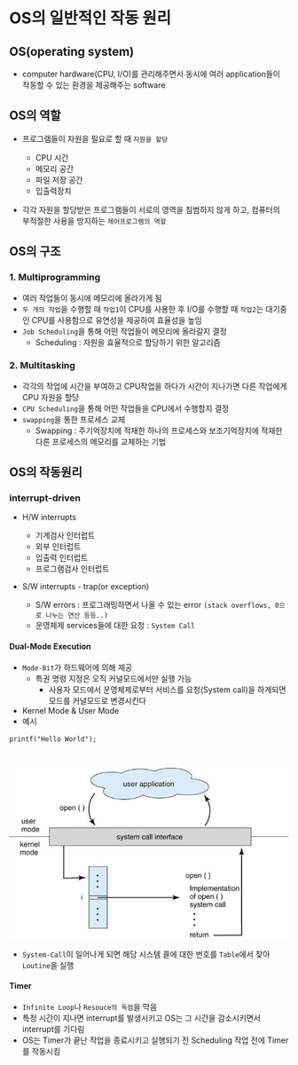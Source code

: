 # OS의 일반적인 작동 원리

## OS(operating system)
- computer hardware(CPU, I/O)를 관리해주면서 동시에 여러 application들이 작동할 수 있는 환경을 제공해주는 software


## OS의 역할
- 프로그램들이 자원을 필요로 할 때 ```자원을 할당```
  - CPU 시간
  - 메모리 공간
  - 파일 저장 공간
  - 입출력장치

- 각각 자원을 할당받은 프로그램들이 서로의 영역을 침범하지 않게 하고, 컴퓨터의 부적절한 사용을 방지하는 ```제어프로그램의 역할```


## OS의 구조
### 1. Multiprogramming
- 여러 작업들이 동시에 메모리에 올라가게 됨
- ```두 개의 작업```을 수행할 때  ```작업1```이 CPU를 사용한 후 I/O를 수행할 때  ```작업2```는 대기중인 CPU를 사용함으로 유연성을 제공하여 효율성을 높임
- ```Job Scheduling```을 통해 어떤 작업들이 메모리에 올라갈지 결정
  - Scheduling : 자원을 효율적으로 할당하기 위한 알고리즘


### 2. Multitasking
- 각각의 작업에 시간을 부여하고 CPU작업을 하다가 시간이 지나가면 다른 작업에게 CPU 자원을 할당
- ```CPU Scheduling```을 통해 어떤 작업들을 CPU에서 수행할지 결정
- ```swapping```을 통한 프로세스 교체
  - Swapping : 주기억장치에 적재한 하나의 프로세스와 보조기억장치에 적재한 다른 프로세스의 메모리를 교체하는 기법

## OS의 작동원리
### interrupt-driven
- H/W interrupts
  - 기계검사 인터럽트
  - 외부 인터럽트
  - 입출력 인터럽트
  - 프로그램검사 인터럽트

- S/W interrupts - trap(or exception)
  - S/W errors : 프로그래밍하면서 나올 수 있는 error ```(stack overflows, 0으로 나누는 연산 등등..)```
  - 운영체제 services들에 대한 요청 : ```System Call```


#### Dual-Mode Execution
- ```Mode-Bit```가 하드웨어에 의해 제공
  - 특권 명령 지정은 오직 커널모드에서만 실행 가능
	- 사용자 모드에서 운영체제로부터 서비스를 요청(System call)을 하게되면 모드를 커널모드로 변경시킨다
- Kernel Mode & User Mode
- 예시
```
printf("Hello World"); 
```
<br>
<p align="center"><img src="./images/system_call.png"></p>

- ```System-Call```이 일어나게 되면 해당 시스템 콜에 대한 번호를 ```Table```에서 찾아 ```Loutine```을 실행

#### Timer
- ```Infinite Loop```나 ```Resouce의 독점```을 막음
- 특정 시간이 지나면 interrupt를 발생시키고 OS는 그 시간을 감소시키면서 interrupt를 기다림
- OS는 Timer가 끝난 작업을 종료시키고 실행되기 전 Scheduling 작업 전에 Timer를 작동시킴
